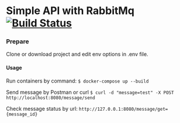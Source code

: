 # Simple API with RabbitMq [![Build Status](https://travis-ci.com/lenniDespero/simple-api-app.svg?branch=master)](https://travis-ci.com/lenniDespero/simple-api-app)

### Prepare

Clone or download project and edit env options in .env file.

#### Usage
Run containers by command:
`$ docker-compose up --build`

Send message by Postman or curl 
`$ curl -d "message=test" -X POST http://localhost:8080/message/send`

Check message status by url:
`http://127.0.0.1:8080/message/get={message_id}`